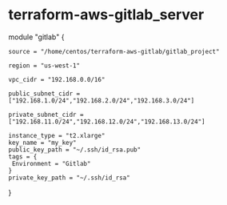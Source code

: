 # terraform-aws-gitlab_server
module "gitlab" {

    source = "/home/centos/terraform-aws-gitlab/gitlab_project"
    
    region = "us-west-1"
    
    vpc_cidr = "192.168.0.0/16"
    
    public_subnet_cidr = ["192.168.1.0/24","192.168.2.0/24","192.168.3.0/24"]
    
    private_subnet_cidr = ["192.168.11.0/24","192.168.12.0/24","192.168.13.0/24"]

    instance_type = "t2.xlarge"
    key_name = "my_key"
    public_key_path = "~/.ssh/id_rsa.pub"
    tags = {
     Environment = "Gitlab"
    }
    private_key_path = "~/.ssh/id_rsa"  
}
